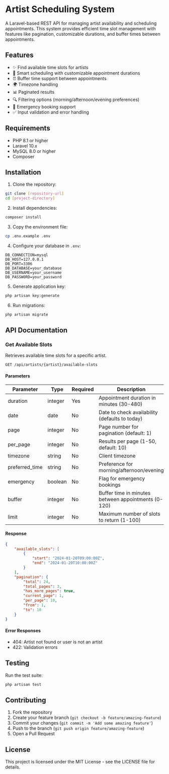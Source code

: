 # Artist Scheduling System

A Laravel-based REST API for managing artist availability and scheduling appointments. This system provides efficient time slot management with features like pagination, customizable durations, and buffer times between appointments.

## Features

- ✨ Find available time slots for artists
- 📅 Smart scheduling with customizable appointment durations
- ⏰ Buffer time support between appointments
- 🌍 Timezone handling
- 📊 Paginated results
- 🔍 Filtering options (morning/afternoon/evening preferences)
- 🚨 Emergency booking support
- ✅ Input validation and error handling

## Requirements

- PHP 8.1 or higher
- Laravel 10.x
- MySQL 8.0 or higher
- Composer

## Installation

1. Clone the repository:
```bash
git clone [repository-url]
cd [project-directory]
```

2. Install dependencies:
```bash
composer install
```

3. Copy the environment file:
```bash
cp .env.example .env
```

4. Configure your database in `.env`:
```
DB_CONNECTION=mysql
DB_HOST=127.0.0.1
DB_PORT=3306
DB_DATABASE=your_database
DB_USERNAME=your_username
DB_PASSWORD=your_password
```

5. Generate application key:
```bash
php artisan key:generate
```

6. Run migrations:
```bash
php artisan migrate
```

## API Documentation

### Get Available Slots

Retrieves available time slots for a specific artist.

```
GET /api/artists/{artist}/available-slots
```

#### Parameters

| Parameter | Type | Required | Description |
|-----------|------|----------|-------------|
| duration | integer | Yes | Appointment duration in minutes (30-480) |
| date | date | No | Date to check availability (defaults to today) |
| page | integer | No | Page number for pagination (default: 1) |
| per_page | integer | No | Results per page (1-50, default: 10) |
| timezone | string | No | Client timezone |
| preferred_time | string | No | Preference for morning/afternoon/evening |
| emergency | boolean | No | Flag for emergency bookings |
| buffer | integer | No | Buffer time in minutes between appointments (0-120) |
| limit | integer | No | Maximum number of slots to return (1-100) |

#### Response

```json
{
    "available_slots": [
        {
            "start": "2024-01-20T09:00:00Z",
            "end": "2024-01-20T10:00:00Z"
        }
    ],
    "pagination": {
        "total": 24,
        "total_pages": 3,
        "has_more_pages": true,
        "current_page": 1,
        "per_page": 10,
        "from": 1,
        "to": 10
    }
}
```

#### Error Responses

- 404: Artist not found or user is not an artist
- 422: Validation errors

## Testing

Run the test suite:

```bash
php artisan test
```

## Contributing

1. Fork the repository
2. Create your feature branch (`git checkout -b feature/amazing-feature`)
3. Commit your changes (`git commit -m 'Add some amazing feature'`)
4. Push to the branch (`git push origin feature/amazing-feature`)
5. Open a Pull Request

## License

This project is licensed under the MIT License - see the LICENSE file for details.
